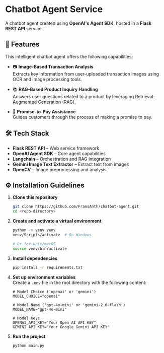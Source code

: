 # Chatbot Agent Service

A chatbot agent created using **OpenAI's Agent SDK**, hosted in a **Flask REST API** service.

## 🧠 Features

This intelligent chatbot agent offers the following capabilities:

- 📷 **Image-Based Transaction Analysis**  
  Extracts key information from user-uploaded transaction images using OCR and image processing tools.

- 📚 **RAG-Based Product Inquiry Handling**  
  Answers user questions related to a product by leveraging Retrieval-Augmented Generation (RAG).

- 💬 **Promise-to-Pay Assistance**  
  Guides customers through the process of making a promise to pay.

## 🛠️ Tech Stack

- **Flask REST API** – Web service framework  
- **OpenAI Agent SDK** – Core agent capabilities  
- **Langchain** – Orchestration and RAG integration  
- **Gemini Image Text Extractor** – Extract text from images  
- **OpenCV** – Image preprocessing and analysis  

## ⚙️ Installation Guidelines

1. **Clone this repository**  
   ```bash
   git clone https://github.com/FransAnth/chatbot-agent.git
   cd <repo-directory>
   ```

2. **Create and activate a virtual environment**  
   ```bash
   python -m venv venv
   venv/Scripts/activate  # On Windows
   ```

   ```bash
   # Or for Unix/macOS
   source venv/bin/activate
   ```

3. **Install dependencies**  
   ```bash
   pip install -r requirements.txt
   ```

4. **Set up environment variables**  
   Create a `.env` file in the root directory with the following content:

   ```env
   # Model Choice ('openai' or 'gemini')
   MODEL_CHOICE="openai"

   # Model Name ('gpt-4o-mini' or 'gemini-2.0-flash')
   MODEL_NAME="gpt-4o-mini"

   # Model Keys
   OPENAI_API_KEY="Your Open AI API KEY"
   GEMINI_API_KEY="Your Google Gemini API KEY"
   ```

5. **Run the project**
   ```bash
   python main.py
   ```
